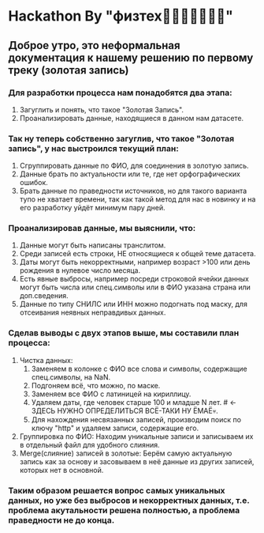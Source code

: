 # Hackathon By "физтех🤘😈🤟🤟💪😎💪"

## Доброе утро, это неформальная документация к нашему решению по первому треку (золотая запись)

### Для разработки процесса нам понадобятся два этапа:

1. Загуглить и понять, что такое "Золотая Запись".
2. Проанализировать данные, находящиеся в данном нам датасете.

### Так ну теперь собственно загуглив, что такое "Золотая запись", у нас выстроился текущий план:

1. Сгруппировать данные по ФИО, для соединения в золотую запись.
2. Данные брать по актуальности или те, где нет орфографических ошибок.
3. Брать данные по праведности источников, но для такого варианта тупо не хватает времени, так как такой метод для нас в новинку и на его разработку уйдёт минимум пару дней.

### Проанализировав данные, мы выяснили, что:

1. Данные могут быть написаны транслитом.
2. Среди записей есть строки, НЕ относящиеся к общей теме датасета.
3. Даты могут быть некорректными, например возраст >100 или день рождения в нулевое число месяца.
4. Есть явные выбросы, например посреди строковой ячейки данных могут быть числа или спец.символы или в ФИО указана страна или доп.сведения.
5. Данные по типу СНИЛС или ИНН можно подогнать под маску, для отсеивания неявных неправдивых данных.

### Сделав выводы с двух этапов выше, мы составили план процесса:

1. Чистка данных:
	1. Заменяем в колонке с ФИО все слова и символы, содержащие спец.символы, на NaN.
	2. Подгоняем всё, что можно, по маске.
	3. Заменяем все ФИО с латиницей на кириллицу.
	4. Удаляем даты, где человек старше 100 и младше N лет. # <- ЗДЕСЬ НУЖНО ОПРЕДЕЛИТЬСЯ ВСЁ-ТАКИ НУ ЁМАЁ💀.
	5. Для нахождения несвязанных записей, производим поиск по ключу "http" и удаляем записи, содержащие его.
2. Группировка по ФИО: Находим уникальные записи и записываем их в отдельный файл для удобного слияния.
3. Merge(слияние) записей в золотые: Берём самую актуальную запись как за основу и засовываем в неё данные из других записей, которых нет в основной.

### Таким образом решается вопрос самых уникальных данных, но уже без выбросов и некорректных данных, т.е. проблема акутальности решена полностью, а проблема праведности не до конца.

